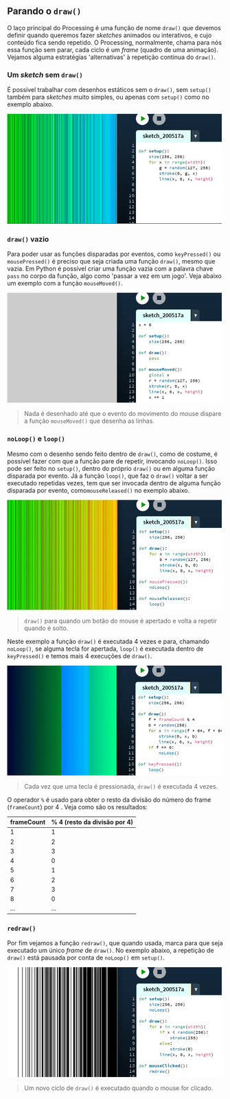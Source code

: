 ## Parando o `draw()`

O laço principal do Processing é uma função de nome `draw()` que devemos definir quando queremos fazer *sketches*  animados ou interativos, e cujo conteúdo fica sendo repetido. O Processing, normalmente, chama para nós essa função sem parar, cada ciclo é um *frame* (quadro de uma animação). Vejamos alguma estratégias 'alternativas' à repetição continua do `draw()`.

### Um *sketch* sem `draw()`

É possível trabalhar  com desenhos estáticos sem o `draw()`,  sem `setup()` também para *sketches* muito simples, ou apenas com `setup()` como no exemplo abaixo.

![](assets/no_loop_setup_only.png)

### `draw()` vazio

Para poder usar as funções disparadas por eventos, como `keyPressed()` ou `mousePressed()` é preciso que seja criada uma função `draw()`, mesmo que vazia.  Em Python é possível criar uma função vazia com a palavra chave `pass` no corpo da função, algo como 'passar a vez em um jogo'. Veja abaixo um exemplo com a função `mouseMoved()`.

![](assets/no_loop_draw_pass.gif)

> Nada é desenhado até que o evento do movimento do mouse dispare a função `mouseMoved()` que desenha as linhas.


### `noLoop()` e `loop()`

Mesmo com o desenho sendo feito dentro de `draw()`, como de costume, é possível fazer com que a função pare de repetir, invocando `noLoop()`.  Isso pode ser feito no `setup()`, dentro do próprio `draw()` ou em alguma função disparada por evento. Já a função `loop()`, que faz o `draw()` voltar  a ser executado repetidas vezes, tem que ser invocada dentro de alguma função disparada por evento, como`mouseReleased()` no exemplo abaixo.

![](assets/no_loop_loop.gif)

> `draw()` para quando um botão do mouse é apertado e volta a repetir quando é solto.

Neste  exemplo a função `draw()` é executada 4 vezes e para, chamando `noLoop()`, se alguma tecla for apertada, `loop()` é executada dentro de `keyPressed()` e temos mais 4 execuções de `draw()`.

![](assets/no_loop_no_loop.gif)

> Cada vez que uma tecla é pressionada, `draw()` é executada 4 vezes.

O operador `%` é usado para obter o resto da divisão do número do frame (`frameCount`) por 4 . Veja como são os resultados:

| frameCount | % 4 (resto da divisão por 4) |
| ---------- | ---------------------------- |
| 1          | 1                            |
| 2          | 2                            |
| 3          | 3                            |
| 4          | 0                            |
| 5          | 1                            |
| 6          | 2                            |
| 7          | 3                            |
| 8          | 0                            |
| ...        | ...                          |

### `redraw()`

Por fim vejamos a função `redraw()`, que quando  usada, marca para que seja executado um único *frame* de `draw()`. No exemplo abaixo, a repetição de `draw()` está pausada por conta de `noLoop()` em `setup()`.

![](assets/no_loop_redraw.gif)

> Um novo ciclo de `draw()` é executado quando o mouse for clicado.

